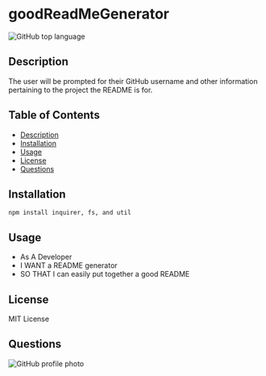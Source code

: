# goodReadMeGenerator

 ![GitHub top language](https://img.shields.io/github/languages/top/AshleyLerma/goodReadMeGenerator)

  ## Description
  The user will be prompted for their GitHub username and other information pertaining to the project the README is for.

  ## Table of Contents
  + [Description](#description)
  + [Installation](#installation)
  + [Usage](#usage)
  + [License](#license)
  + [Questions](#questions)

  ## Installation
  `npm install inquirer, fs, and util`

  ## Usage
  + As A Developer
  + I WANT a README generator
  + SO THAT I can easily put together a good README


  ## License
  MIT License


  ## Questions
  ![GitHub profile photo](https://github.com/AshleyLerma.png?size=100)

  

